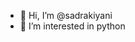 - 👋 Hi, I’m @sadrakiyani
- 👀 I’m interested in python

<!---
sadrakiyani/sadrakiyani is a ✨ special ✨ repository because its `README.md` (this file) appears on your GitHub profile.
You can click the Preview link to take a look at your changes.
--->
